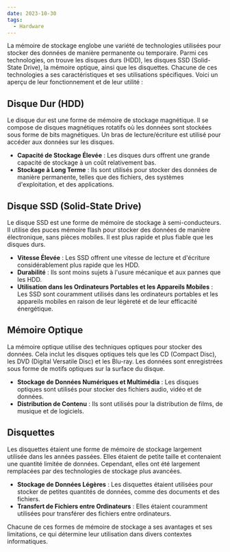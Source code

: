 ```yaml
---
date: 2023-10-30
tags:
  - Hardware
---
```


La mémoire de stockage englobe une variété de technologies utilisées pour stocker des données de manière permanente ou temporaire. Parmi ces technologies, on trouve les disques durs (HDD), les disques SSD (Solid-State Drive), la mémoire optique, ainsi que les disquettes. Chacune de ces technologies a ses caractéristiques et ses utilisations spécifiques. Voici un aperçu de leur fonctionnement et de leur utilité :

## Disque Dur (HDD)

Le disque dur est une forme de mémoire de stockage magnétique. Il se compose de disques magnétiques rotatifs où les données sont stockées sous forme de bits magnétiques. Un bras de lecture/écriture est utilisé pour accéder aux données sur les disques.

- **Capacité de Stockage Élevée** : Les disques durs offrent une grande capacité de stockage à un coût relativement bas.
- **Stockage à Long Terme** : Ils sont utilisés pour stocker des données de manière permanente, telles que des fichiers, des systèmes d'exploitation, et des applications.

## Disque SSD (Solid-State Drive)

Le disque SSD est une forme de mémoire de stockage à semi-conducteurs. Il utilise des puces mémoire flash pour stocker des données de manière électronique, sans pièces mobiles. Il est plus rapide et plus fiable que les disques durs.

- **Vitesse Élevée** : Les SSD offrent une vitesse de lecture et d'écriture considérablement plus rapide que les HDD.
- **Durabilité** : Ils sont moins sujets à l'usure mécanique et aux pannes que les HDD.
- **Utilisation dans les Ordinateurs Portables et les Appareils Mobiles** : Les SSD sont couramment utilisés dans les ordinateurs portables et les appareils mobiles en raison de leur légèreté et de leur efficacité énergétique.

## Mémoire Optique

La mémoire optique utilise des techniques optiques pour stocker des données. Cela inclut les disques optiques tels que les CD (Compact Disc), les DVD (Digital Versatile Disc) et les Blu-ray. Les données sont enregistrées sous forme de motifs optiques sur la surface du disque.

- **Stockage de Données Numériques et Multimédia** : Les disques optiques sont utilisés pour stocker des fichiers audio, vidéo et de données.
- **Distribution de Contenu** : Ils sont utilisés pour la distribution de films, de musique et de logiciels.

## Disquettes

Les disquettes étaient une forme de mémoire de stockage largement utilisée dans les années passées. Elles étaient de petite taille et contenaient une quantité limitée de données. Cependant, elles ont été largement remplacées par des technologies de stockage plus avancées.

- **Stockage de Données Légères** : Les disquettes étaient utilisées pour stocker de petites quantités de données, comme des documents et des fichiers.
- **Transfert de Fichiers entre Ordinateurs** : Elles étaient couramment utilisées pour transférer des fichiers entre ordinateurs.

Chacune de ces formes de mémoire de stockage a ses avantages et ses limitations, ce qui détermine leur utilisation dans divers contextes informatiques.